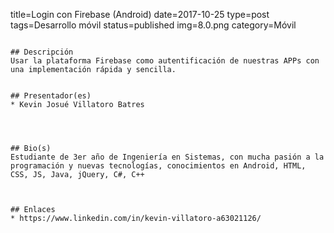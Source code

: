 title=Login con Firebase (Android)
date=2017-10-25
type=post
tags=Desarrollo móvil
status=published
img=8.0.png
category=Móvil
~~~~~~

## Descripción
Usar la plataforma Firebase como autentificación de nuestras APPs con una implementación rápida y sencilla.


## Presentador(es)
* Kevin Josué Villatoro Batres




## Bio(s)
Estudiante de 3er año de Ingeniería en Sistemas, con mucha pasión a la programación y nuevas tecnologías, conocimientos en Android, HTML, CSS, JS, Java, jQuery, C#, C++



## Enlaces
* https://www.linkedin.com/in/kevin-villatoro-a63021126/
